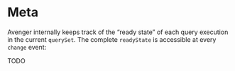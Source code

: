 # Meta

Avenger internally keeps track of the “ready state” of each query execution in the current `querySet`. The complete `readyState` is accessible at every `change` event:

TODO